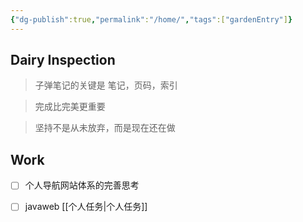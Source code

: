 ```yaml
---
{"dg-publish":true,"permalink":"/home/","tags":["gardenEntry"]}
---
```






## Dairy Inspection

> 子弹笔记的关键是 笔记，页码，索引

> 完成比完美更重要

> 坚持不是从未放弃，而是现在还在做

## Work

- [ ] 个人导航网站体系的完善思考
- [ ] javaweb
​
​[[个人任务\|个人任务]]




